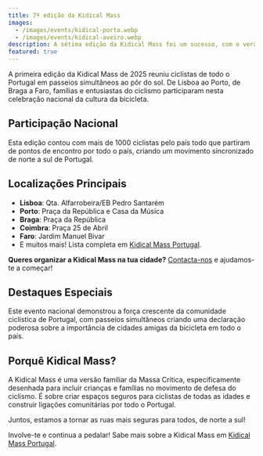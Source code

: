 ```yaml
---
title: 7ª edição da Kidical Mass
images:
  - /images/events/kidical-porto.webp
  - /images/events/kidical-aveiro.webp
description: A sétima edição da Kidical Mass foi um sucesso, com o verão a aquecer, pedalámos pela cidade ao pôr do sol, de norte a sul do país.
featured: true
---
```

A primeira edição da Kidical Mass de 2025 reuniu ciclistas de todo o Portugal em passeios simultâneos ao pôr do sol. De Lisboa ao Porto, de Braga a Faro, famílias e entusiastas do ciclismo participaram nesta celebração nacional da cultura da bicicleta.

## Participação Nacional

Esta edição contou com mais de 1000 ciclistas pelo país todo que partiram de pontos de encontro por todo o país, criando um movimento sincronizado de norte a sul de Portugal.

## Localizações Principais

- **Lisboa**: Qta. Alfarrobeira/EB Pedro Santarém
- **Porto**: Praça da República e Casa da Música
- **Braga**: Praça da República
- **Coimbra**: Praça 25 de Abril
- **Faro**: Jardim Manuel Bivar
- E muitos mais! Lista completa em [Kidical Mass Portugal](https://kidicalmass.pt/#onde).

**Queres organizar a Kidical Mass na tua cidade?** [Contacta-nos](mailto:kidicalmass.pt@gmail.com) e ajudamos-te a começar!

## Destaques Especiais

Este evento nacional demonstrou a força crescente da comunidade ciclística de Portugal, com passeios simultâneos criando uma declaração poderosa sobre a importância de cidades amigas da bicicleta em todo o país.

## Porquê Kidical Mass?

A Kidical Mass é uma versão familiar da Massa Crítica, especificamente desenhada para incluir crianças e famílias no movimento de defesa do ciclismo. É sobre criar espaços seguros para ciclistas de todas as idades e construir ligações comunitárias por todo o Portugal.

Juntos, estamos a tornar as ruas mais seguras para todos, de norte a sul!

Involve-te e continua a pedalar! Sabe mais sobre a Kidical Mass em [Kidical Mass Portugal](https://kidicalmass.pt).
